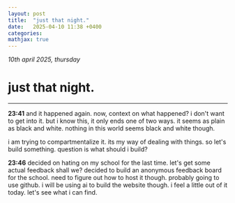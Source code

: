 ```yaml
---
layout: post
title:  "just that night."
date:   2025-04-10 11:38 +0400
categories:
mathjax: true
---
```


_10th april 2025, thursday_

# just that night.
---

**23:41**
and it happened again. now, context on what happened? i don't want to get into it. but i know this, it only ends one of two ways. it seems as plain as black and white. nothing in this world seems black and white though.

i am trying to compartmentalize it. its my way of dealing with things. so let's build something. question is what should i build?

**23:46**
decided on hating on my school for the last time. let's get some actual feedback shall we? decided to build an anonymous feedback board for the school. need to figure out how to host it though. probably going to use github. i will be using ai to build the website though. i feel a little out of it today. let's see what i can find.
